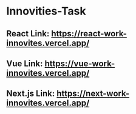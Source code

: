 # Innovities-Task

## React Link: https://react-work-innovites.vercel.app/
## Vue Link: https://vue-work-innovites.vercel.app/
## Next.js Link: https://next-work-innovites.vercel.app/
